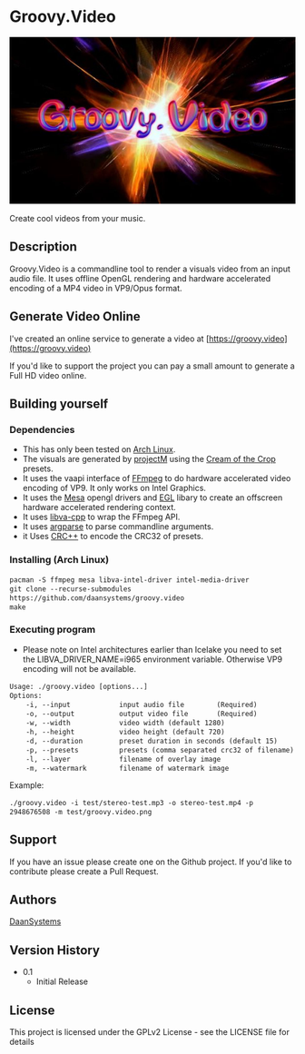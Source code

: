 # Groovy.Video

![Groovy.Video](groovy.video.jpg)

Create cool videos from your music.

## Description

Groovy.Video is a commandline tool to render a visuals video from an input
audio file. It uses offline OpenGL rendering and hardware accelerated encoding
of a MP4 video in VP9/Opus format.

## Generate Video Online

I've created an online service to generate a video at
[https://groovy.video](https://groovy.video)

If you'd like to support the project you can pay a small
amount to generate a Full HD video online.

## Building yourself

### Dependencies

* This has only been tested on [Arch Linux](https://archlinux.org).
* The visuals are generated by [projectM](https://github.com/projectM-visualizer/projectm) using the [Cream of the Crop](https://github.com/projectM-visualizer/presets-cream-of-the-crop) presets.
* It uses the vaapi interface of [FFmpeg](https://ffmpeg.org/) to do hardware accelerated video encoding of VP9. It only works on Intel Graphics.
* It uses the [Mesa](https://www.mesa3d.org/) opengl drivers and [EGL](https://www.khronos.org/egl) libary to create an offscreen hardware accelerated rendering context.
* It uses [libva-cpp](https://github.com/GregoryIstratov/libav-cpp) to wrap the FFmpeg API.
* It uses [argparse](https://github.com/jamolnng/argparse) to parse commandline arguments.
* it Uses [CRC++](https://github.com/d-bahr/CRCpp) to encode the CRC32 of presets.

### Installing (Arch Linux)

```
pacman -S ffmpeg mesa libva-intel-driver intel-media-driver
git clone --recurse-submodules https://github.com/daansystems/groovy.video
make
```

### Executing program

* Please note on Intel architectures earlier than Icelake you need to set the LIBVA_DRIVER_NAME=i965 environment variable. Otherwise VP9 encoding will not be available.
```
Usage: ./groovy.video [options...]
Options:
    -i, --input            input audio file        (Required)
    -o, --output           output video file       (Required)
    -w, --width            video width (default 1280)
    -h, --height           video height (default 720)
    -d, --duration         preset duration in seconds (default 15)
    -p, --presets          presets (comma separated crc32 of filename)
    -l, --layer            filename of overlay image
    -m, --watermark        filename of watermark image
```

Example:

```
./groovy.video -i test/stereo-test.mp3 -o stereo-test.mp4 -p 2948676508 -m test/groovy.video.png
```
## Support

If you have an issue please create one on the Github project. If you'd like to contribute please create a Pull Request.

## Authors

[DaanSystems](https://www.daansystems.com)

## Version History

* 0.1
    * Initial Release

## License

This project is licensed under the GPLv2 License - see the LICENSE file for details
